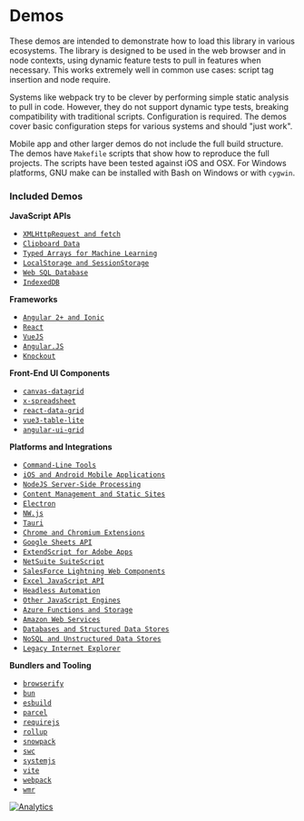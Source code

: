 # Demos

These demos are intended to demonstrate how to load this library in various
ecosystems.  The library is designed to be used in the web browser and in node
contexts, using dynamic feature tests to pull in features when necessary.  This
works extremely well in common use cases: script tag insertion and node require.

Systems like webpack try to be clever by performing simple static analysis to
pull in code.  However, they do not support dynamic type tests, breaking
compatibility with traditional scripts.  Configuration is required.  The demos
cover basic configuration steps for various systems and should "just work".

Mobile app and other larger demos do not include the full build structure. The
demos have `Makefile` scripts that show how to reproduce the full projects.  The
scripts have been tested against iOS and OSX.  For Windows platforms, GNU make
can be installed with Bash on Windows or with `cygwin`.

### Included Demos

**JavaScript APIs**
- [`XMLHttpRequest and fetch`](https://docs.sheetjs.com/docs/demos/network)
- [`Clipboard Data`](https://docs.sheetjs.com/docs/demos/clipboard)
- [`Typed Arrays for Machine Learning`](https://docs.sheetjs.com/docs/demos/ml)
- [`LocalStorage and SessionStorage`](https://docs.sheetjs.com/docs/demos/database#localstorage-and-sessionstorage)
- [`Web SQL Database`](https://docs.sheetjs.com/docs/demos/database#websql)
- [`IndexedDB`](https://docs.sheetjs.com/docs/demos/database#indexeddb)

**Frameworks**
- [`Angular 2+ and Ionic`](https://docs.sheetjs.com/docs/demos/angular)
- [`React`](https://docs.sheetjs.com/docs/demos/react)
- [`VueJS`](https://docs.sheetjs.com/docs/demos/vue)
- [`Angular.JS`](https://docs.sheetjs.com/docs/demos/legacy#angularjs)
- [`Knockout`](https://docs.sheetjs.com/docs/demos/legacy#knockoutjs)

**Front-End UI Components**
- [`canvas-datagrid`](https://docs.sheetjs.com/docs/demos/grid#canvas-datagrid)
- [`x-spreadsheet`](https://docs.sheetjs.com/docs/demos/grid#x-spreadsheet)
- [`react-data-grid`](https://docs.sheetjs.com/docs/demos/grid#react-data-grid)
- [`vue3-table-lite`](https://docs.sheetjs.com/docs/demos/grid#vue3-table-lite)
- [`angular-ui-grid`](https://docs.sheetjs.com/docs/demos/grid#angular-ui-grid)

**Platforms and Integrations**
- [`Command-Line Tools`](https://docs.sheetjs.com/docs/demos/cli)
- [`iOS and Android Mobile Applications`](https://docs.sheetjs.com/docs/demos/mobile)
- [`NodeJS Server-Side Processing`](https://docs.sheetjs.com/docs/demos/server#nodejs)
- [`Content Management and Static Sites`](https://docs.sheetjs.com/docs/demos/content)
- [`Electron`](https://docs.sheetjs.com/docs/demos/desktop#electron)
- [`NW.js`](https://docs.sheetjs.com/docs/demos/desktop#nwjs)
- [`Tauri`](https://docs.sheetjs.com/docs/demos/desktop#tauri)
- [`Chrome and Chromium Extensions`](https://docs.sheetjs.com/docs/demos/chromium)
- [`Google Sheets API`](https://docs.sheetjs.com/docs/demos/gsheet)
- [`ExtendScript for Adobe Apps`](https://docs.sheetjs.com/docs/demos/extendscript)
- [`NetSuite SuiteScript`](https://docs.sheetjs.com/docs/demos/netsuite)
- [`SalesForce Lightning Web Components`](https://docs.sheetjs.com/docs/demos/salesforce)
- [`Excel JavaScript API`](https://docs.sheetjs.com/docs/demos/excel)
- [`Headless Automation`](https://docs.sheetjs.com/docs/demos/headless)
- [`Other JavaScript Engines`](https://docs.sheetjs.com/docs/demos/engines)
- [`Azure Functions and Storage`](https://docs.sheetjs.com/docs/demos/azure)
- [`Amazon Web Services`](https://docs.sheetjs.com/docs/demos/aws)
- [`Databases and Structured Data Stores`](https://docs.sheetjs.com/docs/demos/database)
- [`NoSQL and Unstructured Data Stores`](https://docs.sheetjs.com/docs/demos/nosql)
- [`Legacy Internet Explorer`](https://docs.sheetjs.com/docs/demos/legacy#internet-explorer)

**Bundlers and Tooling**
- [`browserify`](https://docs.sheetjs.com/docs/demos/bundler#browserify)
- [`bun`](https://docs.sheetjs.com/docs/demos/bundler#bun)
- [`esbuild`](https://docs.sheetjs.com/docs/demos/bundler#esbuild)
- [`parcel`](https://docs.sheetjs.com/docs/demos/bundler#parcel)
- [`requirejs`](https://docs.sheetjs.com/docs/demos/bundler#requirejs)
- [`rollup`](https://docs.sheetjs.com/docs/demos/bundler#rollup)
- [`snowpack`](https://docs.sheetjs.com/docs/demos/bundler#snowpack)
- [`swc`](https://docs.sheetjs.com/docs/demos/bundler#swc)
- [`systemjs`](https://docs.sheetjs.com/docs/demos/bundler#systemjs)
- [`vite`](https://docs.sheetjs.com/docs/demos/bundler#vite)
- [`webpack`](https://docs.sheetjs.com/docs/demos/bundler#webpack)
- [`wmr`](https://docs.sheetjs.com/docs/demos/bundler#wmr)

[![Analytics](https://ga-beacon.appspot.com/UA-36810333-1/SheetJS/js-xlsx?pixel)](https://github.com/SheetJS/js-xlsx)
